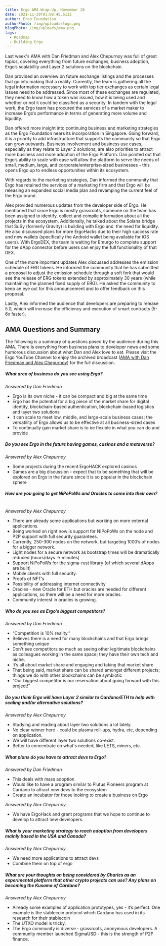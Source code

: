 ```yaml
---
title: Ergo AMA Wrap-Up, November 26
date: 2021-11-30T01:08:45.513Z
author: Ergo Foundation
authorPhoto: /img/uploads/logo.png
blogPhoto: /img/uploads/ama.png
tags:
  - Roadmap
  - Building Ergo
---
```

<!--StartFragment-->

Last week's AMA with Dan Friedman and Alex Chepurnoy was full of great topics, covering everything from future exchanges, business adoption, Ergo’s scalability and Layer 2 solutions on the blockchain.



Dan provided an overview on future exchange listings and the processes that go into making that a reality. Currently, the team is gathering all the legal information necessary to work with top tier exchanges as certain legal issues need to be addressed. Since most of these exchanges are regulated, they need to know how a token was issued, how it is being used and whether or not it could be classified as a security. In tandem with the legal work, the Ergo team has procured the services of a market maker to increase Ergo’s performance in terms of generating more volume and liquidity. 



Dan offered more insight into continuing business and marketing strategies as the Ergo Foundation nears its incorporation in Singapore. Going forward, it is a priority to add infrastructure that supports the community so that Ergo can grow outwards. Business involvement and business use cases, especially as they relate to Layer 2 solutions, are also priorities to attract more business and more adoption of the Ergo Platform. Dan pointed out that Ergo’s ability to scale with ease will allow the platform to serve the needs of small, medium, large, and corporate/enterprise-sized businesses - this opens Ergo up to endless opportunities within its ecosystem.



With regards to the marketing strategies, Dan informed the community that Ergo has retained the services of a marketing firm and that Ergo will be releasing an expanded social media plan and revamping the current feel of the Ergo brand.



Alex provided numerous updates from the developer side of Ergo. He mentioned that since Ergo is mostly grassroots, someone on the team has been assigned to identify, collect and compile information about all the projects in the ecosystem. Additionally, he talked about the Solana bridge that SuSy (formerly Gravity) is building with Ergo and  the need for liquidity. He also discussed plans for more ErgoHacks due to their high success rate and new wallets (specifically the Android wallet being available for iOS users). With ErgoDEX, the team is waiting for Emurgo to complete support for the dApp connector before users can enjoy the full functionality of that DEX. 



One of the more important updates Alex discussed addresses the emission schedule of ERG tokens. He informed the community that he has submitted a proposal to adjust the emission schedule through a soft fork that would see the release of ERG tokens extended by approximately 30 years (while maintaining the planned fixed supply of ERG). He asked the community to keep an eye out for this announcement and to offer feedback on this proposal.



Lastly, Alex informed the audience that developers are preparing to release 5.0, which will increase the efficiency and execution of smart contracts (5-6x faster).



## AMA Questions and Summary



The following is a summary of questions posed by the audience during this AMA. There is everything from business plans to developer news and some humorous discussion about what Dan and Alex love to eat. Please visit the Ergo YouTube Channel to enjoy the archived broadcast ([AMA with Dan Friedman and Alex Chepurnoy](https://www.youtube.com/watch?v=47gnTt2vd34&feature=youtu.be)) for the full discussion. 



##### What area of business do you see using Ergo?

*Answered by Dan Friedman*



* Ergo is its own niche - it can be compact and big at the same time
* Ergo has the potential for a big piece of the market share for digital identity, blockchain-based authentication, blockchain-based logistics and layer two solutions
* It can scale to meet low, middle, and large-scale business cases; the versatility of Ergo allows us to be effective at all business-sized cases
* To continually gain market share is to be flexible in what you can do and provide



##### Do you see Ergo in the future having games, casinos and a metaverse?

*Answered by Alex Chepurnoy*



* Some projects during the recent ErgoHACK explored casinos
* Games are a big discussion - expect that to be something that will be explored on Ergo in the future since it is so popular in the blockchain sphere



##### How are you going to get NiPoPoWs and Oracles to come into their own?

\
*Answered by Alex Chepurnoy*



* There are already some applications but working on more external applications.
* Being worked on right now is support for NIPoPoWs on the node and P2P support with full security guarantees.
* Currently, 250-300 nodes on the network, but targeting 1000’s of nodes for a bigger network.
* Light nodes for a secure network as bootstrap times will be dramatically reduced (hours/days -> minutes)
* Support NiPoPoWs for the sigma-rust library (of which several dApps are built)
* Mobile clients with full security.
* Proofs of NFT’s
* Possibility of addressing internet connectivity
* Oracles - new Oracle for ETH but oracles are needed for different applications, so there will be a need for more oracles.
* Community interest in oracles is growing.



##### Who do you see as Ergo’s biggest competitors?

*Answered by Dan Friedman*



* “Competition is 10% reality.”
* Believes there is a need for many blockchains and that Ergo brings something unique
* Don't see competitors so much as seeing other legitimate blockchains as colleagues working in the same space; they have their own tech and niche.
* It’s all about market share and engaging and taking that market share
* That being said, market share can be shared amongst different projects; things we do with other blockchains can be symbiotic
* “Our biggest competitor is our reservation about going forward with this project!”



##### Do you think Ergo will have Layer 2 similar to Cardano/ETH to help with scaling and/or alternative solutions?

*Answered by Alex Chepurnoy*



* Studying and reading about layer two solutions a lot lately.
* No clear winner here - could be plasma roll-ups, hydra, etc, depending on application.
* We will have different layer two solutions co-exist.
* Better to concentrate on what's needed, like LETS, miners, etc.



##### What plans do you have to attract devs to Ergo?

*Answered by Dan Friedman*



* This deals with mass adoption.
* Would like to have a program similar to Plutus Pioneers program at Cardano to attract new devs to the ecosystem
* Create an incubator for those looking to create a business on Ergo



*Answered by Alex Chepurnoy*



* We have ErgoHack and grant programs that we hope to continue to develop to attract new developers. 



##### What is your marketing strategy to reach adoption from developers mainly based in the USA and Canada?

*Answered by Alex Chepurnoy*



* We need more applications to attract devs
* Combine them on top of ergo 



##### What are your thoughts on being considered by Charles as an experimental platform that other crypto projects can use? Any plans on becoming the Kusama of Cardano?

*Answered by Alex Chepurnoy*



* Already some examples of application prototypes, yes - it’s perfect. One example is the stablecoin protocol which Cardano has used in its research for their stablecoin
* The UTXO model is tricky.
* The Ergo community is diverse - grassroots, anonymous developers. A community member launched SigmaUSD - this is the strength of P2P finance. 



<!--EndFragment-->